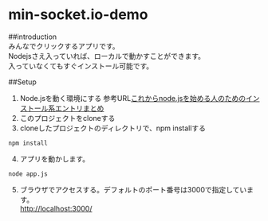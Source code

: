 min-socket.io-demo
==================
##introduction  
みんなでクリックするアプリです。  
Nodejsさえ入っていれば、ローカルで動かすことができます。  
入っていなくてもすぐインストール可能です。  

##Setup
1. Node.jsを動く環境にする
参考URL[これからnode.jsを始める人のためのインストール系エントリまとめ](http://d.hatena.ne.jp/replication/20110225/1298612129)  
2. このプロジェクトをcloneする
3. cloneしたプロジェクトのディレクトリで、npm installする  
```
npm install
```
4. アプリを動かします。  
```
node app.js
```
5. ブラウザでアクセスする。デフォルトのポート番号は3000で指定しています。  
[http://localhost:3000/](http://localhost:3000)

